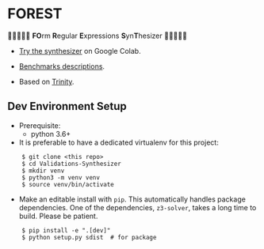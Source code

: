 # __FOREST__ 
:deciduous_tree::deciduous_tree::deciduous_tree::deciduous_tree::deciduous_tree:
**FO**rm **R**egular **E**xpressions **S**yn**T**hesizer 
:deciduous_tree::deciduous_tree::deciduous_tree::deciduous_tree::deciduous_tree:

- [Try the synthesizer](https://colab.research.google.com/drive/1M1fUzgJLzfZ_KrD6oR_BCi-aLLG3kXMB) on Google Colab.

- [Benchmarks descriptions](https://docs.google.com/spreadsheets/d/1NcmG0DgNYGOTuBxmWRwGORGCIvjtfbYk2sVo3RR7PyI/edit?usp=sharing).

- Based on [Trinity](https://github.com/fredfeng/Trinity).

## Dev Environment Setup
- Prerequisite:
    - python 3.6+  
- It is preferable to have a dedicated virtualenv for this project:
```
    $ git clone <this repo>
    $ cd Validations-Synthesizer
    $ mkdir venv
    $ python3 -m venv venv
    $ source venv/bin/activate
```
- Make an editable install with `pip`. This automatically handles package dependencies. One of the dependencies, `z3-solver`, takes a long time to build. Please be patient.
```
    $ pip install -e ".[dev]"
    $ python setup.py sdist  # for package
```
